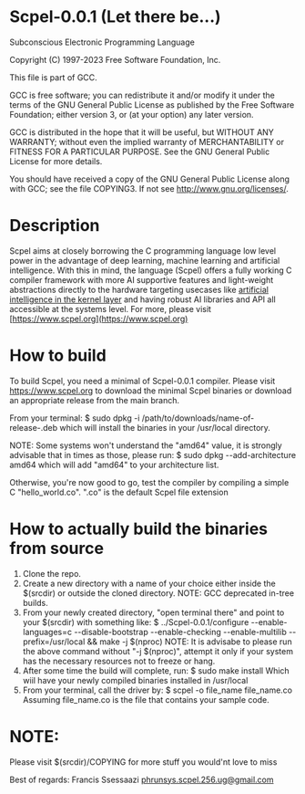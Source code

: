 # Scpel-0.0.1 (Let there be...)
Subconscious Electronic Programming Language

Copyright (C) 1997-2023 Free Software Foundation, Inc.

This file is part of GCC.

GCC is free software; you can redistribute it and/or modify it under
the terms of the GNU General Public License as published by the Free
Software Foundation; either version 3, or (at your option) any later
version.

GCC is distributed in the hope that it will be useful, but WITHOUT ANY
WARRANTY; without even the implied warranty of MERCHANTABILITY or
FITNESS FOR A PARTICULAR PURPOSE.  See the GNU General Public License
for more details.

You should have received a copy of the GNU General Public License
along with GCC; see the file COPYING3.  If not see
<http://www.gnu.org/licenses/>. 

# Description
Scpel aims at closely borrowing the C programming language low level power in
the advantage of deep learning, machine learning and artificial intelligence.
With this in mind, the language (Scpel) offers a fully working C compiler framework
with more AI supportive features and light-weight abstractions directly to the hardware
targeting usecases like [artificial intelligence in the kernel layer](https://www.scpel.org/artificial_systems.html) and having robust
AI libraries and API all accessible at the systems level. For more, please visit [https://www.scpel.org](https://www.scpel.org)

# How to build
To build Scpel, you need a minimal of Scpel-0.0.1 compiler. Please visit 
<https://www.scpel.org> to download the minimal Scpel binaries or
download an appropriate release from the main branch.

From your terminal:
$ sudo dpkg -i /path/to/downloads/name-of-release-.deb
which will install the binaries in your /usr/local directory.

NOTE:
	Some systems won't understand the "amd64" value, it is strongly advisable
	that in times as those, please run:
	$ sudo dpkg --add-architecture amd64
	which will add "amd64" to your architecture list.
	
Otherwise, you're now good to go, test the compiler by compiling a simple C
"hello_world.co". ".co" is the default Scpel file extension

# How to actually build the binaries from source
1. Clone the repo. 
2. Create a new directory with a name of your choice either 
   inside the $(srcdir) or outside the cloned directory. NOTE: GCC deprecated
   in-tree builds.
3. From your newly created directory, "open terminal there"
   and point to your $(srcdir) with something like:
   $ ../Scpel-0.0.1/configure --enable-languages=c --disable-bootstrap 
   --enable-checking --enable-multilib --prefix=/usr/local && make -j $(nproc)
   NOTE: It is advisabe to please run the above command without "-j $(nproc)",
   		 attempt it only if your system has the necessary resources not to freeze
   		 or hang.
4. After some time the build will complete, run:
   $ sudo make install
   Which wiil have your newly compiled binaries installed in /usr/local
5. From your terminal, call the driver by:
   $ scpel -o file_name file_name.co
   Assuming file_name.co is the file that contains your sample code.
   
# NOTE:
  Please visit $(srcdir)/COPYING for more stuff you would'nt love to miss

Best of regards:
	Francis Ssessaazi
	phrunsys.scpel.256.ug@gmail.com
